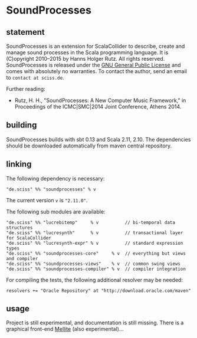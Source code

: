 # SoundProcesses

## statement

SoundProcesses is an extension for ScalaCollider to describe, create and manage sound processes in the Scala programming language. It is (C)opyright 2010&ndash;2015 by Hanns Holger Rutz. All rights reserved. SoundProcesses is released under the [GNU General Public License](http://github.com/Sciss/SoundProcesses/blob/master/licenses/SoundProcesses-License.txt) and comes with absolutely no warranties. To contact the author, send an email to `contact at sciss.de`.

Further reading:

 - Rutz, H. H., "SoundProcesses: A New Computer Music Framework," in Proceedings of the ICMC|SMC|2014 Joint Conference, Athens 2014.

## building

SoundProcesses builds with sbt 0.13 and Scala 2.11, 2.10. The dependencies should be downloaded automatically from maven central repository.

## linking

The following dependency is necessary:

    "de.sciss" %% "soundprocesses" % v

The current version `v` is `"2.11.0"`.

The following sub modules are available:

    "de.sciss" %% "lucrebitemp"     % v          // bi-temporal data structures
    "de.sciss" %% "lucresynth"      % v          // transactional layer for ScalaCollider
    "de.sciss" %% "lucresynth-expr" % v          // standard expression types
    "de.sciss" %% "soundprocesses-core"     % v  // everything but views and compiler
    "de.sciss" %% "soundprocesses-views"    % v  // common swing views
    "de.sciss" %% "soundprocesses-compiler" % v  // compiler integration

For compiling the tests, the following additional resolver may be needed:

    resolvers += "Oracle Repository" at "http://download.oracle.com/maven"

## usage

Project is still experimental, and documentation is still missing. There is a graphical front-end [Mellite](https://github.com/Sciss/Mellite) (also experimental)...
